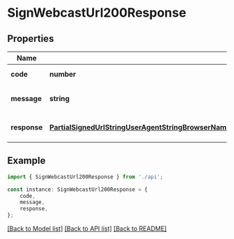 # SignWebcastUrl200Response


## Properties

Name | Type | Description | Notes
------------ | ------------- | ------------- | -------------
**code** | **number** |  | [default to undefined]
**message** | **string** |  | [optional] [default to undefined]
**response** | [**PartialSignedUrlStringUserAgentStringBrowserNameStringBrowserVersionStringTokensRecordStringStringRequestHeadersRecordStringStringCookiesRecordStringAnyArray**](PartialSignedUrlStringUserAgentStringBrowserNameStringBrowserVersionStringTokensRecordStringStringRequestHeadersRecordStringStringCookiesRecordStringAnyArray.md) |  | [optional] [default to undefined]

## Example

```typescript
import { SignWebcastUrl200Response } from './api';

const instance: SignWebcastUrl200Response = {
    code,
    message,
    response,
};
```

[[Back to Model list]](../README.md#documentation-for-models) [[Back to API list]](../README.md#documentation-for-api-endpoints) [[Back to README]](../README.md)
